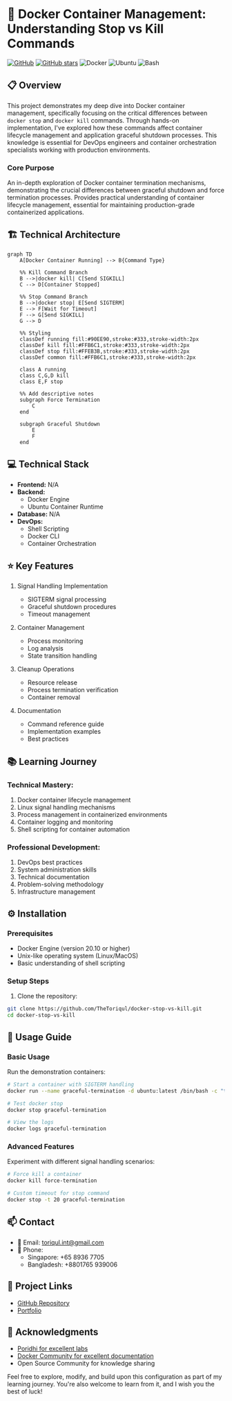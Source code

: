 # 🐋 Docker Container Management: Understanding Stop vs Kill Commands
[![GitHub](https://img.shields.io/badge/GitHub-Docker_Stop_vs_Kill-blue?style=flat&logo=github)](https://github.com/TheToriqul/docker-stop-vs-kill)
[![GitHub stars](https://img.shields.io/github/stars/TheToriqul/docker-stop-vs-kill?style=social)](https://github.com/TheToriqul/docker-stop-vs-kill/stargazers)
![Docker](https://img.shields.io/badge/Docker-2496ED?style=flat&logo=docker&logoColor=white)
![Ubuntu](https://img.shields.io/badge/Ubuntu-E95420?style=flat&logo=ubuntu&logoColor=white)
![Bash](https://img.shields.io/badge/Bash-4EAA25?style=flat&logo=gnu-bash&logoColor=white)

## 📋 Overview
This project demonstrates my deep dive into Docker container management, specifically focusing on the critical differences between `docker stop` and `docker kill` commands. Through hands-on implementation, I've explored how these commands affect container lifecycle management and application graceful shutdown processes. This knowledge is essential for DevOps engineers and container orchestration specialists working with production environments.

### Core Purpose
An in-depth exploration of Docker container termination mechanisms, demonstrating the crucial differences between graceful shutdown and force termination processes. Provides practical understanding of container lifecycle management, essential for maintaining production-grade containerized applications.

## 🏗 Technical Architecture

```mermaid
graph TD
    A[Docker Container Running] --> B{Command Type}
    
    %% Kill Command Branch
    B -->|docker kill| C[Send SIGKILL]
    C --> D[Container Stopped]
    
    %% Stop Command Branch
    B -->|docker stop| E[Send SIGTERM]
    E --> F[Wait for Timeout]
    F --> G[Send SIGKILL]
    G --> D
    
    %% Styling
    classDef running fill:#90EE90,stroke:#333,stroke-width:2px
    classDef kill fill:#FFB6C1,stroke:#333,stroke-width:2px
    classDef stop fill:#FFEB3B,stroke:#333,stroke-width:2px
    classDef common fill:#FFB6C1,stroke:#333,stroke-width:2px
    
    class A running
    class C,G,D kill
    class E,F stop
    
    %% Add descriptive notes
    subgraph Force Termination
        C
    end
    
    subgraph Graceful Shutdown
        E
        F
    end
```

## 💻 Technical Stack
- **Frontend:** N/A
- **Backend:**
  - Docker Engine
  - Ubuntu Container Runtime
- **Database:** N/A
- **DevOps:**
  - Shell Scripting
  - Docker CLI
  - Container Orchestration

## ⭐ Key Features
1. Signal Handling Implementation
   - SIGTERM signal processing
   - Graceful shutdown procedures
   - Timeout management

2. Container Management
   - Process monitoring
   - Log analysis
   - State transition handling

3. Cleanup Operations
   - Resource release
   - Process termination verification
   - Container removal

4. Documentation
   - Command reference guide
   - Implementation examples
   - Best practices

## 📚 Learning Journey
### Technical Mastery:
1. Docker container lifecycle management
2. Linux signal handling mechanisms
3. Process management in containerized environments
4. Container logging and monitoring
5. Shell scripting for container automation

### Professional Development:
1. DevOps best practices
2. System administration skills
3. Technical documentation
4. Problem-solving methodology
5. Infrastructure management

## ⚙️ Installation
### Prerequisites
- Docker Engine (version 20.10 or higher)
- Unix-like operating system (Linux/MacOS)
- Basic understanding of shell scripting

### Setup Steps
1. Clone the repository:
```bash
git clone https://github.com/TheToriqul/docker-stop-vs-kill.git
cd docker-stop-vs-kill
```

## 📖 Usage Guide
### Basic Usage
Run the demonstration containers:

```bash
# Start a container with SIGTERM handling
docker run --name graceful-termination -d ubuntu:latest /bin/bash -c "trap 'echo SIGTERM received; exit 0' SIGTERM; while :; do echo 'Running'; sleep 1; done"

# Test docker stop
docker stop graceful-termination

# View the logs
docker logs graceful-termination
```

### Advanced Features
Experiment with different signal handling scenarios:

```bash
# Force kill a container
docker kill force-termination

# Custom timeout for stop command
docker stop -t 20 graceful-termination
```

## 📫 Contact
- 📧 Email: toriqul.int@gmail.com
- 📱 Phone: 
  - Singapore: +65 8936 7705
  - Bangladesh: +8801765 939006

## 🔗 Project Links
- [GitHub Repository](https://github.com/TheToriqul/docker-stop-vs-kill)
- [Portfolio](https://github.com/TheToriqul)

## 👏 Acknowledgments
- [Poridhi for excellent labs](https://poridhi.io/)
- [Docker Community for excellent documentation](https://docs.docker.com/)
- Open Source Community for knowledge sharing

Feel free to explore, modify, and build upon this configuration as part of my learning journey. You're also welcome to learn from it, and I wish you the best of luck!